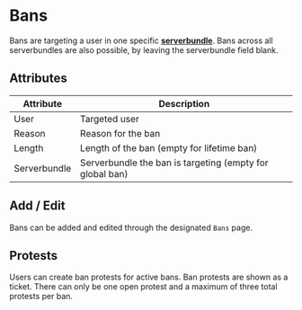 # Bans

Bans are targeting a user in one specific **[serverbundle](server.md)**. Bans across all serverbundles are also possible, by leaving the serverbundle field blank.

## Attributes

| Attribute    | Description                                              |
|--------------|----------------------------------------------------------|
| User         | Targeted user                                            |
| Reason       | Reason for the ban                                       |
| Length       | Length of the ban (empty for lifetime ban)               |
| Serverbundle | Serverbundle the ban is targeting (empty for global ban) |

## Add / Edit

Bans can be added and edited through the designated `Bans` page.

## Protests

Users can create ban protests for active bans. Ban protests are shown as a ticket. There can only be one open protest and a maximum of three total protests per ban.